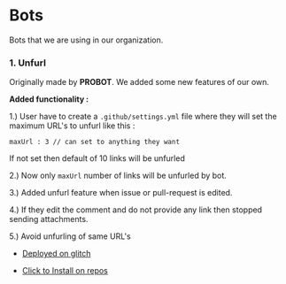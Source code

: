 # Bots
Bots that we are using in our organization.

### 1. Unfurl

Originally made by **PROBOT**. We added some new features of our own.

**Added functionality :**

1.) User have to create a ```.github/settings.yml``` file where they will set the maximum URL's to unfurl like this :

```
maxUrl : 3 // can set to anything they want
```
If not set then default of 10 links will be unfurled 

2.) Now only `maxUrl` number of links will be unfurled by bot.

3.) Added unfurl feature when issue or pull-request is edited.

4.) If they edit the comment and do not provide any link then stopped sending attachments.

5.) Avoid unfurling of same URL's

- [Deployed on glitch](https://glitch.com/edit/#!/ember-attic)

- [Click to Install on repos](https://github.com/apps/unfurl)
